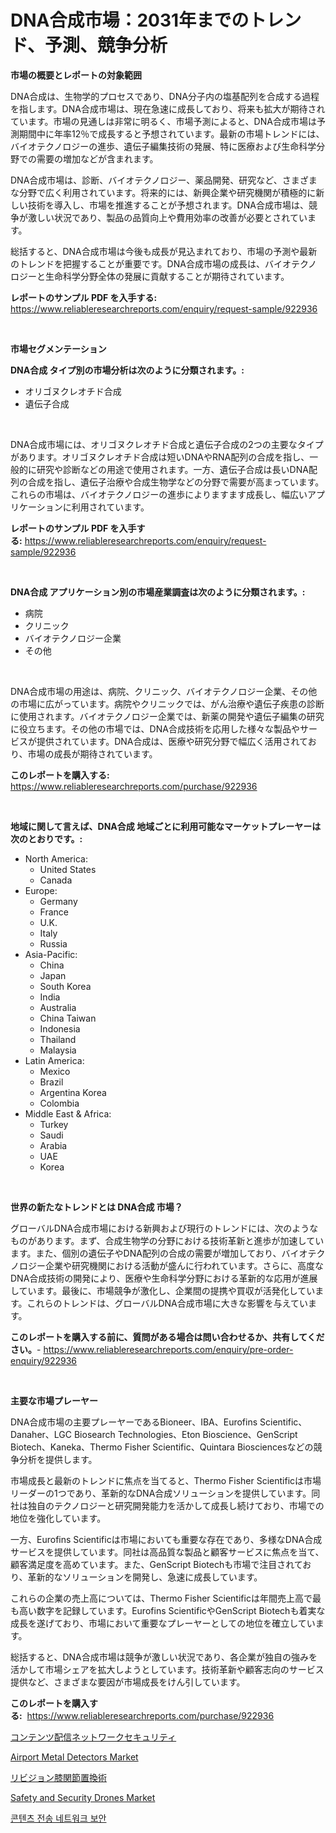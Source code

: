 <p><h1>DNA合成市場：2031年までのトレンド、予測、競争分析</h1></p><p><strong>市場の概要とレポートの対象範囲</strong></p>
<p><p>DNA合成は、生物学的プロセスであり、DNA分子内の塩基配列を合成する過程を指します。DNA合成市場は、現在急速に成長しており、将来も拡大が期待されています。市場の見通しは非常に明るく、市場予測によると、DNA合成市場は予測期間中に年率12％で成長すると予想されています。最新の市場トレンドには、バイオテクノロジーの進歩、遺伝子編集技術の発展、特に医療および生命科学分野での需要の増加などが含まれます。</p><p>DNA合成市場は、診断、バイオテクノロジー、薬品開発、研究など、さまざまな分野で広く利用されています。将来的には、新興企業や研究機関が積極的に新しい技術を導入し、市場を推進することが予想されます。DNA合成市場は、競争が激しい状況であり、製品の品質向上や費用効率の改善が必要とされています。</p><p>総括すると、DNA合成市場は今後も成長が見込まれており、市場の予測や最新のトレンドを把握することが重要です。DNA合成市場の成長は、バイオテクノロジーと生命科学分野全体の発展に貢献することが期待されています。</p></p>
<p><strong>レポートのサンプル PDF を入手する:</strong> <a href="https://www.reliableresearchreports.com/enquiry/request-sample/922936">https://www.reliableresearchreports.com/enquiry/request-sample/922936</a></p>
<p>&nbsp;</p>
<p><strong>市場セグメンテーション</strong></p>
<p><strong>DNA合成 タイプ別の市場分析は次のように分類されます。:</strong></p>
<p><ul><li>オリゴヌクレオチド合成</li><li>遺伝子合成</li></ul></p>
<p>&nbsp;</p>
<p><p>DNA合成市場には、オリゴヌクレオチド合成と遺伝子合成の2つの主要なタイプがあります。オリゴヌクレオチド合成は短いDNAやRNA配列の合成を指し、一般的に研究や診断などの用途で使用されます。一方、遺伝子合成は長いDNA配列の合成を指し、遺伝子治療や合成生物学などの分野で需要が高まっています。これらの市場は、バイオテクノロジーの進歩によりますます成長し、幅広いアプリケーションに利用されています。</p></p>
<p><strong>レポートのサンプル PDF を入手する:</strong>&nbsp;<a href="https://www.reliableresearchreports.com/enquiry/request-sample/922936">https://www.reliableresearchreports.com/enquiry/request-sample/922936</a></p>
<p>&nbsp;</p>
<p><strong> DNA合成 アプリケーション別の市場産業調査は次のように分類されます。:</strong></p>
<p><ul><li>病院</li><li>クリニック</li><li>バイオテクノロジー企業</li><li>その他</li></ul></p>
<p>&nbsp;</p>
<p><p>DNA合成市場の用途は、病院、クリニック、バイオテクノロジー企業、その他の市場に広がっています。病院やクリニックでは、がん治療や遺伝子疾患の診断に使用されます。バイオテクノロジー企業では、新薬の開発や遺伝子編集の研究に役立ちます。その他の市場では、DNA合成技術を応用した様々な製品やサービスが提供されています。DNA合成は、医療や研究分野で幅広く活用されており、市場の成長が期待されています。</p></p>
<p><strong>このレポートを購入する:</strong>&nbsp; <a href="https://www.reliableresearchreports.com/purchase/922936">https://www.reliableresearchreports.com/purchase/922936</a></p>
<p>&nbsp;</p>
<p><strong>地域に関して言えば、DNA合成 地域ごとに利用可能なマーケットプレーヤーは次のとおりです。:</strong></p>
<p><ul>
    <li>
        North America:
        <ul>
            <li>United States</li>
            <li>Canada</li>
        </ul>
    </li>
    <li>
        Europe:
        <ul>
            <li>Germany</li>
            <li>France</li>
            <li>U.K.</li>
            <li>Italy</li>
            <li>Russia</li>
        </ul>
    </li>
    <li>
        Asia-Pacific:
        <ul>
            <li>China</li>
            <li>Japan</li>
            <li>South Korea</li>
            <li>India</li>
            <li>Australia</li>
            <li>China Taiwan</li>
            <li>Indonesia</li>
            <li>Thailand</li>
            <li>Malaysia</li>
        </ul>
    </li>
    <li>
        Latin America:
        <ul>
            <li>Mexico</li>
            <li>Brazil</li>
            <li>Argentina Korea</li>
            <li>Colombia</li>
        </ul>
    </li>
    <li>
        Middle East & Africa:
        <ul>
            <li>Turkey</li>
            <li>Saudi</li>
            <li>Arabia</li>
            <li>UAE</li>
            <li>Korea</li>
        </ul>
    </li>
    </ul></p>
<p>&nbsp;</p>
<p><strong>世界の新たなトレンドとは DNA合成 市場？</strong></p>
<p><p>グローバルDNA合成市場における新興および現行のトレンドには、次のようなものがあります。まず、合成生物学の分野における技術革新と進歩が加速しています。また、個別の遺伝子やDNA配列の合成の需要が増加しており、バイオテクノロジー企業や研究機関における活動が盛んに行われています。さらに、高度なDNA合成技術の開発により、医療や生命科学分野における革新的な応用が進展しています。最後に、市場競争が激化し、企業間の提携や買収が活発化しています。これらのトレンドは、グローバルDNA合成市場に大きな影響を与えています。</p></p>
<p><strong>このレポートを購入する前に、質問がある場合は問い合わせるか、共有してください。</strong>- <a href="https://www.reliableresearchreports.com/enquiry/pre-order-enquiry/922936">https://www.reliableresearchreports.com/enquiry/pre-order-enquiry/922936</a></p>
<p>&nbsp;</p>
<p><strong>主要な市場プレーヤー</strong></p>
<p><p>DNA合成市場の主要プレーヤーであるBioneer、IBA、Eurofins Scientific、Danaher、LGC Biosearch Technologies、Eton Bioscience、GenScript Biotech、Kaneka、Thermo Fisher Scientific、Quintara Biosciencesなどの競争分析を提供します。 </p><p>市場成長と最新のトレンドに焦点を当てると、Thermo Fisher Scientificは市場リーダーの1つであり、革新的なDNA合成ソリューションを提供しています。同社は独自のテクノロジーと研究開発能力を活かして成長し続けており、市場での地位を強化しています。</p><p>一方、Eurofins Scientificは市場においても重要な存在であり、多様なDNA合成サービスを提供しています。同社は高品質な製品と顧客サービスに焦点を当て、顧客満足度を高めています。また、GenScript Biotechも市場で注目されており、革新的なソリューションを開発し、急速に成長しています。</p><p>これらの企業の売上高については、Thermo Fisher Scientificは年間売上高で最も高い数字を記録しています。Eurofins ScientificやGenScript Biotechも着実な成長を遂げており、市場において重要なプレーヤーとしての地位を確立しています。</p><p>総括すると、DNA合成市場は競争が激しい状況であり、各企業が独自の強みを活かして市場シェアを拡大しようとしています。技術革新や顧客志向のサービス提供など、さまざまな要因が市場成長をけん引しています。</p></p>
<p><strong>このレポートを購入する:</strong>&nbsp;&nbsp;<a href="https://www.reliableresearchreports.com/purchase/922936">https://www.reliableresearchreports.com/purchase/922936</a></p>
<p><p><a href="https://github.com/lababdou/Market-Research-Report-List-2/blob/main/6439188182586.md">コンテンツ配信ネットワークセキュリティ</a></p><p><a href="https://github.com/FassouRP/Market-Research-Report-List-3/blob/main/airport-metal-detectors-market.md">Airport Metal Detectors Market</a></p><p><a href="https://github.com/mohamedbakry57/Market-Research-Report-List-2/blob/main/7406192182585.md">リビジョン膝関節置換術</a></p><p><a href="https://issuu.com/reportprime-2/docs/safety-and-security-drones-market-size-2030.pptx">Safety and Security Drones Market</a></p><p><a href="https://github.com/laholand/Market-Research-Report-List-2/blob/main/9268656182581.md">콘텐츠 전송 네트워크 보안</a></p></p>